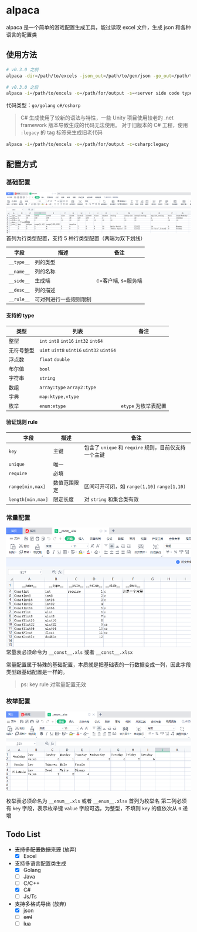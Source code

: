 # alpaca

alpaca 是一个简单的游戏配置生成工具，能过读取 excel 文件，生成 json 和各种语言的配置类

## 使用方法

```bash
# v0.3.0 之前
alpaca -dir=/path/to/excels -json_out=/path/to/gen/json -go_out=/path/to/gen/go
```

```bash
# v0.3.0 之后
alpaca -i=/path/to/excels -o=/path/for/output -s=<server side code type> -c=<client side code type>
```

代码类型：`go/golang` `c#/csharp`

> C# 生成使用了较新的语法与特性，一些 Unity 项目使用较老的 .net framework 版本导致生成的代码无法使用。
> 对于旧版本的 C# 工程，使用 `:legacy` 的 tag 标签来生成旧老代码

```bash
alpaca -i=/path/to/excels -o=/path/for/output -c=csharp:legacy
```

## 配置方式

### 基础配置

![基础配置](assets/base.png)
首列为行类型配置，支持 5 种行类型配置（两端为双下划线）

|字段|描述|备注
|-|-|-
|`__type__`|列的类型|&nbsp;
|`__name__`|列的名称|&nbsp;
|`__side__`|生成端|c=客户端, s=服务端
|`__desc__`|列的描述|&nbsp;
|`__rule__`|可对列进行一些规则限制|&nbsp;

#### 支持的 type

|类型|列表|备注
|-|-|-
|整型|`int` `int8` `int16` `int32` `int64`|&nbsp;
|无符号整型|`uint` `uint8` `uint16` `uint32` `uint64`|&nbsp;
|浮点数|`float` `double`|&nbsp;
|布尔值|`bool`|&nbsp;
|字符串|`string`|&nbsp;
|数组|`array:type` `array2:type`|&nbsp;
|字典|`map:ktype,vtype`|&nbsp;
|枚举|`enum:etype`|`etype` 为枚举表配置

#### 验证规则 rule

|字段|描述|备注
|-|-|-
|`key`|主键|包含了 `unique` 和 `require` 规则，目前仅支持一个主键
|`unique`|唯一|&nbsp;
|`require`|必填|&nbsp;
|`range[min,max]`|数值范围限定|区间可开可闭，如 `range(1,10]` `range[1,10)`
|`length[min,max]`|限定长度|对 `string` 和集合类有效

### 常量配置

![常量配置](assets/const.png)
常量表必须命令为 `__const__.xls` 或者 `__const__.xlsx`

常量配置属于特殊的基础配置，本质就是把基础表的一行数据变成一列，因此字段类型跟基础配置是一样的。

> ps: key rule 对常量配置无效

### 枚举配置

![枚举配置](assets/enum.png)

枚举表必须命名为 `__enum__.xls` 或者 `__enum__.xlsx`
首列为枚举名
第二列必须有 `key` 字段，表示枚举键
`value` 字段可选，为整型，不填则 `key` 的值依次从 `0` 递增

## Todo List

- ~~支持多配置数据来源~~ (放弃)
  - [x] Excel
- 支持多语言配置类生成
  - [x] Golang
  - [ ] Java
  - [ ] C/C++
  - [x] C#
  - [ ] Js/Ts
- ~~支持多格式导出~~ (放弃)
  - [x] json
  - [ ] ~~xml~~
  - [ ] ~~lua~~
